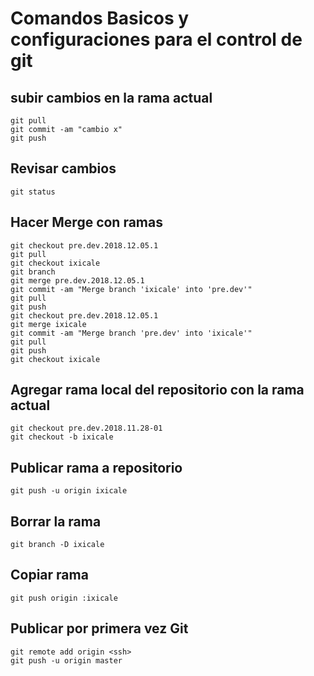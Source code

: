 # Comandos Basicos y configuraciones para el control de git

## subir cambios en la rama actual

```
git pull
git commit -am "cambio x"
git push
```


## Revisar cambios

```
git status
```


## Hacer Merge con ramas

```
git checkout pre.dev.2018.12.05.1 
git pull
git checkout ixicale
git branch
git merge pre.dev.2018.12.05.1
git commit -am "Merge branch 'ixicale' into 'pre.dev'"
git pull
git push
git checkout pre.dev.2018.12.05.1 
git merge ixicale 
git commit -am "Merge branch 'pre.dev' into 'ixicale'"
git pull
git push
git checkout ixicale
```


## Agregar rama local del repositorio con la rama actual

```
git checkout pre.dev.2018.11.28-01 
git checkout -b ixicale
```

## Publicar rama a repositorio 

```
git push -u origin ixicale
```

## Borrar la rama 

```
git branch -D ixicale
```


## Copiar rama

```
git push origin :ixicale
```


## Publicar por primera vez Git
```
git remote add origin <ssh>
git push -u origin master
```


